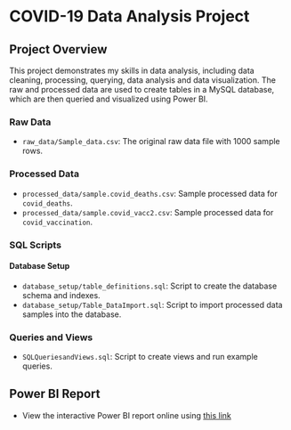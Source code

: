 # COVID-19 Data Analysis Project

## Project Overview
This project demonstrates my skills in data analysis, including data cleaning, processing, querying, data analysis and data visualization. 
The raw and processed data are used to create tables in a MySQL database, which are then queried and visualized using Power BI. 

### Raw Data
- `raw_data/Sample_data.csv`: The original raw data file with 1000 sample rows.

### Processed Data
- `processed_data/sample.covid_deaths.csv`: Sample processed data for `covid_deaths`.
- `processed_data/sample.covid_vacc2.csv`: Sample processed data for `covid_vaccination`.

### SQL Scripts

#### Database Setup
- `database_setup/table_definitions.sql`: Script to create the database schema and indexes.
- `database_setup/Table_DataImport.sql`: Script to import processed data samples into the database.

### Queries and Views
- `SQLQueriesandViews.sql`: Script to create views and run example queries.

## Power BI Report
- View the interactive Power BI report online using [this link](https://bit.ly/4bMZE7O)
